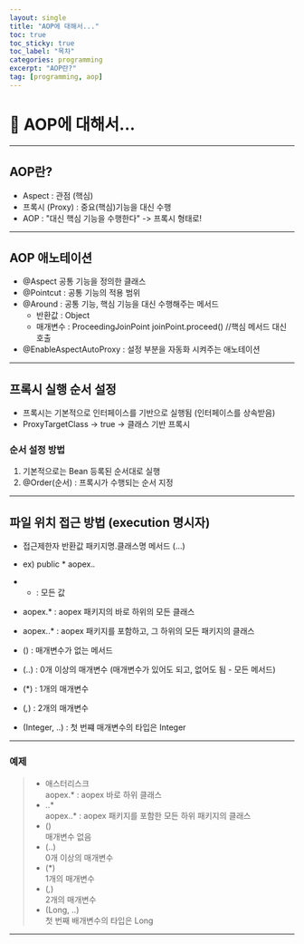 ```yaml
---
layout: single
title: "AOP에 대해서..."
toc: true
toc_sticky: true
toc_label: "목차"
categories: programming
excerpt: "AOP란?"
tag: [programming, aop]
---
```

# 📘 AOP에 대해서...
---
## AOP란?
- Aspect : 관점 (핵심)
- 프록시 (Proxy) : 중요(핵심)기능을 대신 수행
- AOP : "대신 핵심 기능을 수행한다" -> 프록시 형태로!

---
## AOP 애노테이션
- @Aspect 공통 기능을 정의한 클래스
- @Pointcut : 공통 기능의 적용 범위
- @Around : 공통 기능, 핵심 기능을 대신 수행해주는 메서드
	- 반환값 : Object
	- 매개변수 : ProceedingJoinPoint joinPoint.proceed() //핵심 메서드 대신 호출
- @EnableAspectAutoProxy : 설정 부분을 자동화 시켜주는 애노테이션

--- 

## 프록시 실행 순서 설정
- 프록시는 기본적으로 인터페이스를 기반으로 실행됨 (인터페이스를 상속받음)
- ProxyTargetClass -> true -> 클래스 기반 프록시
### 순서 설정 방법
1. 기본적으로는 Bean 등록된 순서대로 실행
2. @Order(순서) : 프록시가 수행되는 순서 지정

---
## 파일 위치 접근 방법 (execution 명시자)
- 접근제한자 반환값 패키지명.클래스명 메서드 (...)
- ex) public * aopex.*.*

- * : 모든 값
- aopex.* : aopex 패키지의 바로 하위의 모든 클래스
- aopex..* : aopex 패키지를 포함하고, 그 하위의 모든 패키지의 클래스

- () : 매개변수가 없는 메서드
- (..) : 0개 이상의 매개변수 (매개변수가 있어도 되고, 없어도 됨 - 모든 메서드)
- (*) : 1개의 매개변수
- (*,*) : 2개의 매개변수
- (Integer, ..) : 첫 번쨰 매개변수의 타입은 Integer

---

### 예제
> - 애스터리스크    
 aopex.* : aopex 바로 하위 클래스  
> - ..*  
 aopex..* : aopex 패키지를 포함한 모든 하위 패키지의 클래스  
> -  ()  
 매개변수 없음  
> -  (..)  
 	0개 이상의 매개변수  
> - (*)  
	 1개의 매개변수  
> - (*,*)  
	 2개의 매개변수  
> - (Long, ..)  
	첫 번째 배개변수의 타입은 Long  

---
